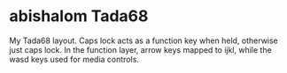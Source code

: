 # abishalom Tada68

My Tada68 layout. 
Caps lock acts as a function key when held, otherwise just caps lock. 
In the function layer, arrow keys mapped to ijkl, while the wasd keys used for media controls.

